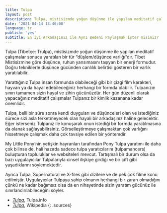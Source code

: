```yaml
---
title: Tulpa
layout: post
description: Tulpa, mistisizmde yoğun düşünme ile yapılan meditatif çalışmalar sonucu yaratılan bir tür “düşlem/düşünce varlığı”dır. Tibet Mistisizmine göre düşünce, ruhun yansımasını taşıyan bir enerji formudur. Doğru tekniklerle düşünce gücünden canlılık belirtisi gösteren bir varlık yaratılabilir.
date: '2021-04-14 13:40:00'
language: tr
publish: 'yes'
subtitle: En İyi Arkadaşınız ile Aynı Bedeni Paylaşmak İster misiniz?
---
```

Tulpa (Tibetçe: Trulpa), mistisizmde yoğun düşünme ile yapılan meditatif çalışmalar sonucu yaratılan bir tür “düşlem/düşünce varlığı”dır. Tibet Mistisizmine göre düşünce, ruhun yansımasını taşıyan bir enerji formudur. Doğru tekniklerle düşünce gücünden canlılık belirtisi gösteren bir varlık yaratılabilir.

Yarattığınız Tulpa insan formunda olabileceği gibi bir çizgi film karakteri, hayvan ya da hayal edebileceğiniz herhangi bir formda olabilir. Tulpanızın sınırı tamamen sizin hayal ve zihin gücünüzdür. Her gün düzenli olarak yapacağınız meditatif çalışmalar Tulpanız bir kimlik kazanana kadar önemlidir.

Tulpa, belli bir süre sonra kendi duyguları ve düşünceleri olan ve istediğiniz sürece sizi asla terketmeyecek olan hayali bir arkadaşınız haline gelecektir. Eğer isterseniz Tulpanız ile konuşarak onun istediği bir formda yaratılmasına da olanak sağlayabilirsiniz. Görselleştirmeye çalışmaktan çok varlığını hissetmeye çalışmak daha çok tavsiye edilen bir yöntemdir.

My Little Pony’nin yetişkin hayranları tarafından Pony Tulpa yaratımı ile daha çok bilinse de, hali hazırda sadece tulpa yaratıcılarını (tulpamancers) buluşturan topluluklar ve websiteleri mevcut. Tartışmalı bir durum olsa da bazı uygulayıcılar Tulpalarıyla cinsel ilişkiye girdiği ve bir çift gibi yaşadıklarını söylemektedir.

Ayrıca Tulpa, Supernatural ve X-files gibi dizilere ve de pek çok filme konu edilmiştir. Uygulayıcılar Tulpaya sahip olmanın herhangi bir zararı olmadığını çünkü ne kadar bağımsız olsa da en nihayetinde sizin yaratım gücünüz ile sınırlandırılabileceğini söyler.   

+ *[Tulpa](https://www.tulpa.info/)*, Tulpa.info
+ *[Tulpa](https://en.wikipedia.org/wiki/Tulpa)*, Wikipedia
{: .sources}
